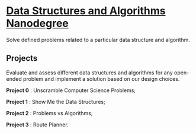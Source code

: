 # [Data Structures and Algorithms Nanodegree](https://eu.udacity.com/course/data-structures-and-algorithms-nanodegree--nd256)
 Solve defined problems related to a particular data structure and algorithm.
 
## Projects
Evaluate and assess different data structures and algorithms for any open-ended problem and implement a solution based on our design choices.

__Project 0__ : Unscramble Computer Science Problems;

__Project 1__ : Show Me the Data Structures;

__Project 2__ : Problems vs Algorithms;

__Project 3__ : Route Planner.
